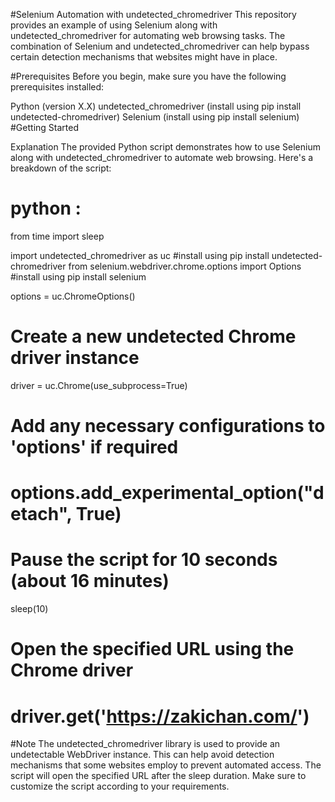 #Selenium Automation with undetected_chromedriver
This repository provides an example of using Selenium along with undetected_chromedriver for automating web browsing tasks.
The combination of Selenium and undetected_chromedriver can help bypass certain detection mechanisms that websites might have in place.

#Prerequisites
Before you begin, make sure you have the following prerequisites installed:

Python (version X.X)
undetected_chromedriver (install using pip install undetected-chromedriver)
Selenium (install using pip install selenium)
#Getting Started

Explanation
The provided Python script demonstrates how to use Selenium along with undetected_chromedriver to automate web browsing. Here's a breakdown of the script:

python :
================================================================
from time import sleep

import undetected_chromedriver as uc
#install using pip install undetected-chromedriver
from selenium.webdriver.chrome.options import Options
#install using pip install selenium

options = uc.ChromeOptions()

# Create a new undetected Chrome driver instance
driver = uc.Chrome(use_subprocess=True)

# Add any necessary configurations to 'options' if required
# options.add_experimental_option("detach", True)

# Pause the script for 10 seconds (about 16 minutes)
sleep(10)

# Open the specified URL using the Chrome driver
driver.get('https://zakichan.com/')
================================================================


#Note
The undetected_chromedriver library is used to provide an undetectable WebDriver instance. This can help avoid detection mechanisms that some websites employ to prevent automated access.
The script will open the specified URL after the sleep duration. Make sure to customize the script according to your requirements.
